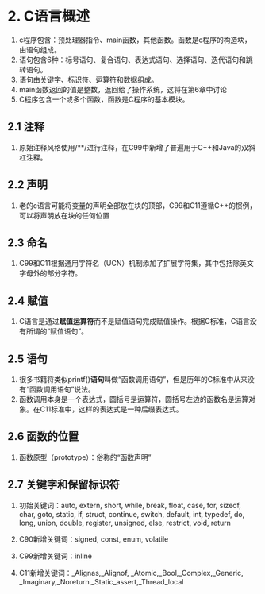 # 2. C语言概述

1. c程序包含：预处理器指令、main函数，其他函数。函数是c程序的构造块，由语句组成。
2. 语句包含6种：标号语句、复合语句、表达式语句、选择语句、迭代语句和跳转语句。
3. 语句由关键字、标识符、运算符和数据组成。
4. main函数返回的值是整数，返回给了操作系统，这将在第6章中讨论
5. C程序包含一个或多个函数，函数是C程序的基本模块。

## 2.1 注释

1. 原始注释风格使用/**/进行注释，在C99中新增了普遍用于C++和Java的双斜杠注释。

## 2.2 声明

1. 老的c语言可能将变量的声明全部放在块的顶部，C99和C11遵循C++的惯例，可以将声明放在块的任何位置

## 2.3 命名

1. C99和C11根据通用字符名（UCN）机制添加了扩展字符集，其中包括除英文字母外的部分字符。

## 2.4 赋值

1. C语言是通过**赋值运算符**而不是赋值语句完成赋值操作。根据C标准，C语言没有所谓的“赋值语句”。

## 2.5 语句

1. 很多书籍将类似printf()**语句**叫做“函数调用语句”，但是历年的C标准中从来没有“函数调用语句”说法。
2. 函数调用本身是一个表达式，圆括号是运算符，圆括号左边的函数名是运算对象。在C11标准中，这样的表达式是一种后缀表达式。

## 2.6 函数的位置

1. 函数原型（prototype）：俗称的“函数声明”

## 2.7 关键字和保留标识符

1. 初始关键词：auto, extern, short, while, break, float, case, for, sizeof, char, goto, static, if, struct, continue, switch, default, int, typedef, do, long, union, double, register, unsigned, else, restrict, void, return

2. C90新增关键词：signed, const, enum, volatile

3. C99新增关键词：inline

4. C11新增关键词：_Alignas,_Alignof, _Atomic,_Bool,_Complex,_Generic, _Imaginary,_Noreturn,_Static_assert,_Thread_local
